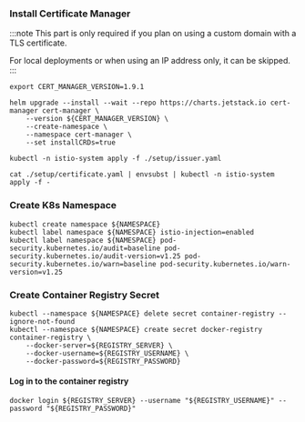 ### Install Certificate Manager

:::note
This part is only required if you plan on using a custom domain with a TLS certificate.

For local deployments or when using an IP address only, it can be skipped.
:::

```shell
export CERT_MANAGER_VERSION=1.9.1
```

```shell showLineNumbers
helm upgrade --install --wait --repo https://charts.jetstack.io cert-manager cert-manager \
    --version ${CERT_MANAGER_VERSION} \
    --create-namespace \
    --namespace cert-manager \
    --set installCRDs=true
```

```shell
kubectl -n istio-system apply -f ./setup/issuer.yaml
```

```shell
cat ./setup/certificate.yaml | envsubst | kubectl -n istio-system apply -f -
```

### Create K8s Namespace

```shell showLineNumbers
kubectl create namespace ${NAMESPACE}
kubectl label namespace ${NAMESPACE} istio-injection=enabled
kubectl label namespace ${NAMESPACE} pod-security.kubernetes.io/audit=baseline pod-security.kubernetes.io/audit-version=v1.25 pod-security.kubernetes.io/warn=baseline pod-security.kubernetes.io/warn-version=v1.25
```

### Create Container Registry Secret

```shell showLineNumbers
kubectl --namespace ${NAMESPACE} delete secret container-registry --ignore-not-found
kubectl --namespace ${NAMESPACE} create secret docker-registry container-registry \
    --docker-server=${REGISTRY_SERVER} \
    --docker-username=${REGISTRY_USERNAME} \
    --docker-password=${REGISTRY_PASSWORD}
```

#### Log in to the container registry

```shell
docker login ${REGISTRY_SERVER} --username "${REGISTRY_USERNAME}" --password "${REGISTRY_PASSWORD}"
```

